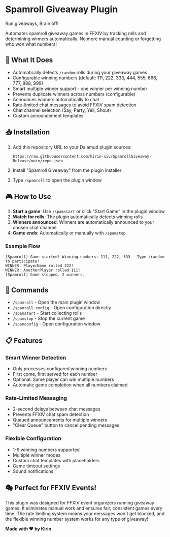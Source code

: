 # Spamroll Giveaway Plugin

Run giveaways, Brain off!

Automates spamroll giveaway games in FFXIV by tracking rolls and determining winners automatically. No more manual counting or forgetting who won what numbers!

## 🎯 What It Does

- Automatically detects `/random` rolls during your giveaway games
- Configurable winning numbers (default: 111, 222, 333, 444, 555, 666, 777, 888, 999)
- Smart multiple winner support - one winner per winning number
- Prevents duplicate winners across numbers (configurable)
- Announces winners automatically to chat
- Rate-limited chat messages to avoid FFXIV spam detection
- Chat channel selection (Say, Party, Yell, Shout)
- Custom announcement templates

## 📥 Installation

1. Add this repository URL to your Dalamud plugin sources:
   ```
   https://raw.githubusercontent.com/kirin-xiv/SpamrollGiveaway-Release/main/repo.json
   ```

2. Install "Spamroll Giveaway" from the plugin installer

3. Type `/spamroll` to open the plugin window

## 🎮 How to Use

1. **Start a game**: Use `/spamstart` or click "Start Game" in the plugin window
2. **Watch for rolls**: The plugin automatically detects winning rolls
3. **Winners announced**: Winners are automatically announced to your chosen chat channel
4. **Game ends**: Automatically or manually with `/spamstop`

### Example Flow
```
[Spamroll] Game started! Winning numbers: 111, 222, 333 - Type /random to participate!
WINNER: PlayerName rolled 222!
WINNER: AnotherPlayer rolled 111!
[Spamroll] Game stopped. 2 winners.
```

## 🔧 Commands

- `/spamroll` - Open the main plugin window
- `/spamroll config` - Open configuration directly  
- `/spamstart` - Start collecting rolls
- `/spamstop` - Stop the current game
- `/spamconfig` - Open configuration window

## 📋 Features

### Smart Winner Detection
- Only processes configured winning numbers
- First come, first served for each number
- Optional: Same player can win multiple numbers
- Automatic game completion when all numbers claimed

### Rate-Limited Messaging
- 2-second delays between chat messages
- Prevents FFXIV chat spam detection
- Queued announcements for multiple winners
- "Clear Queue" button to cancel pending messages

### Flexible Configuration
- 1-9 winning numbers supported
- Multiple winner modes
- Custom chat templates with placeholders
- Game timeout settings
- Sound notifications

## 🎭 Perfect for FFXIV Events!

This plugin was designed for FFXIV event organizers running giveaway games. It eliminates manual work and ensures fair, consistent games every time. The rate limiting system means your messages won't get blocked, and the flexible winning number system works for any type of giveaway!

**Made with ❤️ by Kirin**